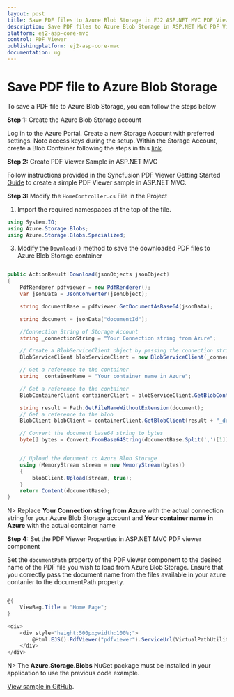 ```yaml
---
layout: post
title: Save PDF files to Azure Blob Storage in EJ2 ASP.NET MVC PDF Viewer | Syncfusion
description: Save PDF files to Azure Blob Storage in ASP.NET MVC PDF Viewer component of Syncfusion Essential JS 2 and more.
platform: ej2-asp-core-mvc
control: PDF Viewer
publishingplatform: ej2-asp-core-mvc
documentation: ug
---
```


# Save PDF file to Azure Blob Storage

To save a PDF file to Azure Blob Storage, you can follow the steps below

**Step 1:** Create the Azure Blob Storage account

Log in to the Azure Portal. Create a new Storage Account with preferred settings. Note access keys during the setup. Within the Storage Account, create a Blob Container following the steps in this [link](https://learn.microsoft.com/en-us/azure/storage/common/storage-account-create?toc=%2Fazure%2Fstorage%2Fblobs%2Ftoc.json&tabs=azure-portal).

**Step 2:** Create PDF Viewer Sample in ASP.NET MVC

Follow instructions provided in the Syncfusion PDF Viewer Getting Started [Guide](https://ej2.syncfusion.com/aspnetmvc/documentation/pdfviewer/getting-started-with-server-backed#integrate-pdf-viewer-into-an-aspnet-mvc-application) to create a simple PDF Viewer sample in ASP.NET MVC.

**Step 3:** Modify the `HomeController.cs` File in the Project 

1. Import the required namespaces at the top of the file.

```csharp
using System.IO;
using Azure.Storage.Blobs;
using Azure.Storage.Blobs.Specialized;
```

3. Modify the `Download()` method to save the downloaded PDF files to Azure Blob Storage container

```csharp

public ActionResult Download(jsonObjects jsonObject)
{
    PdfRenderer pdfviewer = new PdfRenderer();
    var jsonData = JsonConverter(jsonObject);

    string documentBase = pdfviewer.GetDocumentAsBase64(jsonData);

    string document = jsonData["documentId"];

    //Connection String of Storage Account
    string _connectionString = "Your Connection string from Azure";

    // Create a BlobServiceClient object by passing the connection string.
    BlobServiceClient blobServiceClient = new BlobServiceClient(_connectionString);

    // Get a reference to the container
    string _containerName = "Your container name in Azure";

    // Get a reference to the container
    BlobContainerClient containerClient = blobServiceClient.GetBlobContainerClient(_containerName);

    string result = Path.GetFileNameWithoutExtension(document);
    // Get a reference to the blob
    BlobClient blobClient = containerClient.GetBlobClient(result + "_download.pdf");

    // Convert the document base64 string to bytes
    byte[] bytes = Convert.FromBase64String(documentBase.Split(',')[1]);


    // Upload the document to Azure Blob Storage
    using (MemoryStream stream = new MemoryStream(bytes))
    {
        blobClient.Upload(stream, true);
    }
    return Content(documentBase);
}


```

N> Replace **Your Connection string from Azure** with the actual connection string for your Azure Blob Storage account and **Your container name in Azure** with the actual container name 

**Step 4:** Set the PDF Viewer Properties in ASP.NET MVC PDF viewer component

Set the `documentPath` property of the PDF viewer component to the desired name of the PDF file you wish to load from Azure Blob Storage. Ensure that you correctly pass the document name from the files available in your azure contanier to the documentPath property.

```csharp

@{
    ViewBag.Title = "Home Page";
}

<div>
    <div style="height:500px;width:100%;">
        @Html.EJS().PdfViewer("pdfviewer").ServiceUrl(VirtualPathUtility.ToAbsolute("~/Home/")).DocumentPath("PDF_Succinctly.pdf").Render()
    </div>
</div>

```

N> The **Azure.Storage.Blobs** NuGet package must be installed in your application to use the previous code example.

[View sample in GitHub]().